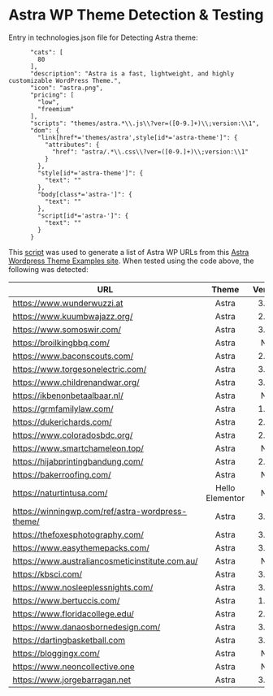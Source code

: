 # Astra WP Theme Detection & Testing

Entry in technologies.json file for Detecting Astra theme:

```"Astra": {
      "cats": [
        80
      ],
      "description": "Astra is a fast, lightweight, and highly customizable WordPress Theme.",
      "icon": "astra.png",
      "pricing": [
        "low",
        "freemium"
      ],
      "scripts": "themes/astra.*\\.js\\?ver=([0-9.]+)\\;version:\\1",
      "dom": {
        "link[href*='themes/astra',style[id*='astra-theme']": {
          "attributes": { 
            "href": "astra/.*\\.css\\?ver=([0-9.]+)\\;version:\\1"
          }
        },
        "style[id*='astra-theme']": {
          "text": ""
        },
        "body[class*='astra-']": {
          "text": ""
        },
        "script[id*='astra-']": {
          "text": ""
        }
      }
```

This [script](https://github.com/noodles/WappalyzerTesting/blob/main/astraScraper.js) was used to generate a list of Astra WP URLs from this [Astra Wordpress Theme Examples site](https://winningwp.com/astra-wordpress-theme-examples/).
When tested using the code above, the following was detected:
      

| URL | Theme | Version |
| ---------- |:-------------:| :-----:|
| https://www.wunderwuzzi.at |Astra|3.6.5|
| https://www.kuumbwajazz.org/ |Astra|2.0.9|
| https://www.somoswir.com/ |Astra|3.4.6|
|https://broilkingbbq.com/|Astra|N/A|
|https://www.baconscouts.com/|Astra|2.4.5|
|https://www.torgesonelectric.com/|Astra|3.1.2|
|https://www.childrenandwar.org/|Astra|3.6.5|
|https://ikbenonbetaalbaar.nl/|Astra|N/A|
|https://grmfamilylaw.com/|Astra|1.6.2|
|https://dukerichards.com/|Astra|2.6.2|
|https://www.coloradosbdc.org/|Astra|2.0.9|
|https://www.smartchameleon.top/|Astra|N/A|
|https://hijabprintingbandung.com/|Astra|2.4.5|
|https://bakerroofing.com/|Astra|N/A|
|https://naturtintusa.com/|Hello Elementor|N/A|
|https://winningwp.com/ref/astra-wordpress-theme/|Astra|3.6.5|
|https://thefoxesphotography.com/|Astra|3.0.2|
|https://www.easythemepacks.com/|Astra|3.4.2|
|https://www.australiancosmeticinstitute.com.au/|Astra|N/A|
|https://kbsci.com/|Astra|3.0.1|
|https://www.nosleeplessnights.com/|Astra|3.6.2|
|https://www.bertuccis.com/|Astra|1.6.4|
|https://www.floridacollege.edu/|Astra|2.4.5|
|https://www.danaosbornedesign.com/|Astra|3.6.5|
|https://dartingbasketball.com|Astra|3.3.3|
|https://bloggingx.com/|Astra|N/A|
|https://www.neoncollective.one|Astra|N/A|
|https://www.jorgebarragan.net|Astra|3.6.2|
